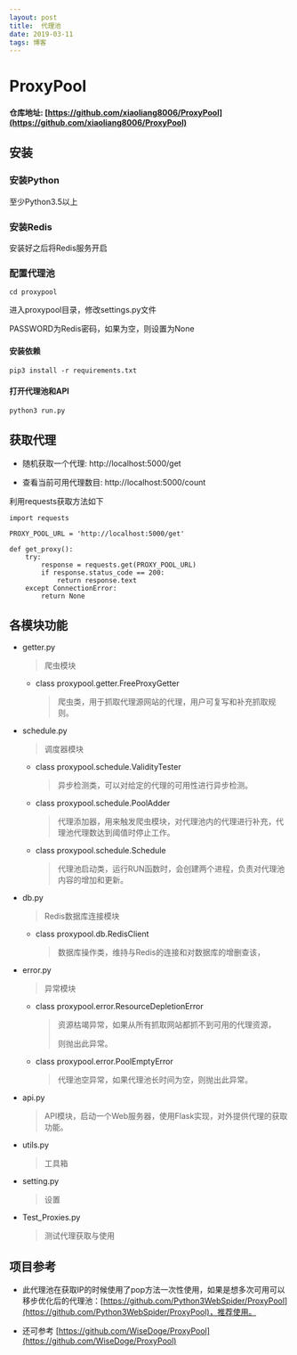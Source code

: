 ```yaml
---
layout: post
title:  代理池
date: 2019-03-11
tags: 博客 
---
```


# ProxyPool

#### 仓库地址: [https://github.com/xiaoliang8006/ProxyPool](https://github.com/xiaoliang8006/ProxyPool)



## 安装

### 安装Python

至少Python3.5以上

### 安装Redis

安装好之后将Redis服务开启

### 配置代理池

```
cd proxypool
```

进入proxypool目录，修改settings.py文件

PASSWORD为Redis密码，如果为空，则设置为None

#### 安装依赖


	pip3 install -r requirements.txt


#### 打开代理池和API


	python3 run.py


## 获取代理

* 随机获取一个代理: http://localhost:5000/get

* 查看当前可用代理数目: http://localhost:5000/count

利用requests获取方法如下


	import requests
	
	PROXY_POOL_URL = 'http://localhost:5000/get'

	def get_proxy():
	    try:
	        response = requests.get(PROXY_POOL_URL)
	        if response.status_code == 200:
	            return response.text
	    except ConnectionError:
	        return None


## 各模块功能

* getter.py

  > 爬虫模块

  * class proxypool.getter.FreeProxyGetter

    > 爬虫类，用于抓取代理源网站的代理，用户可复写和补充抓取规则。

* schedule.py

  > 调度器模块

  * class proxypool.schedule.ValidityTester

    > 异步检测类，可以对给定的代理的可用性进行异步检测。

  * class proxypool.schedule.PoolAdder

    > 代理添加器，用来触发爬虫模块，对代理池内的代理进行补充，代理池代理数达到阈值时停止工作。

  * class proxypool.schedule.Schedule

    > 代理池启动类，运行RUN函数时，会创建两个进程，负责对代理池内容的增加和更新。

* db.py

  > Redis数据库连接模块

  * class proxypool.db.RedisClient

    > 数据库操作类，维持与Redis的连接和对数据库的增删查该，

* error.py

  > 异常模块

  * class proxypool.error.ResourceDepletionError

    > 资源枯竭异常，如果从所有抓取网站都抓不到可用的代理资源，
    >
    > 则抛出此异常。

  * class proxypool.error.PoolEmptyError

    > 代理池空异常，如果代理池长时间为空，则抛出此异常。

* api.py

  > API模块，启动一个Web服务器，使用Flask实现，对外提供代理的获取功能。

* utils.py

  > 工具箱

* setting.py

  > 设置
 
* Test_Proxies.py

  > 测试代理获取与使用

## 项目参考


* 此代理池在获取IP的时候使用了pop方法一次性使用，如果是想多次可用可以移步优化后的代理池：[https://github.com/Python3WebSpider/ProxyPool](https://github.com/Python3WebSpider/ProxyPool)，推荐使用。

* 还可参考 [https://github.com/WiseDoge/ProxyPool](https://github.com/WiseDoge/ProxyPool)
